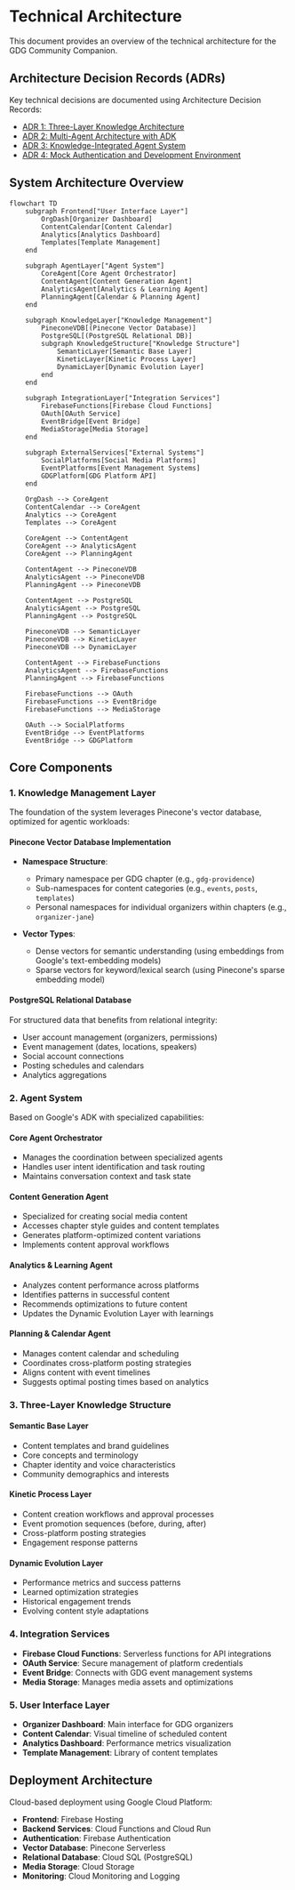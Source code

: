 # Technical Architecture

This document provides an overview of the technical architecture for the GDG Community Companion.

## Architecture Decision Records (ADRs)

Key technical decisions are documented using Architecture Decision Records:

- [ADR 1: Three-Layer Knowledge Architecture](./adr-001-three-layer-knowledge.md)
- [ADR 2: Multi-Agent Architecture with ADK](./adr-002-multi-agent-architecture.md)
- [ADR 3: Knowledge-Integrated Agent System](./adr-003-knowledge-integrated-agents.md)
- [ADR 4: Mock Authentication and Development Environment](./adr-004-development-environment.md)

## System Architecture Overview

```mermaid
flowchart TD
    subgraph Frontend["User Interface Layer"]
        OrgDash[Organizer Dashboard]
        ContentCalendar[Content Calendar]
        Analytics[Analytics Dashboard]
        Templates[Template Management]
    end

    subgraph AgentLayer["Agent System"]
        CoreAgent[Core Agent Orchestrator]
        ContentAgent[Content Generation Agent]
        AnalyticsAgent[Analytics & Learning Agent]
        PlanningAgent[Calendar & Planning Agent]
    end

    subgraph KnowledgeLayer["Knowledge Management"]
        PineconeVDB[(Pinecone Vector Database)]
        PostgreSQL[(PostgreSQL Relational DB)]
        subgraph KnowledgeStructure["Knowledge Structure"]
            SemanticLayer[Semantic Base Layer]
            KineticLayer[Kinetic Process Layer]
            DynamicLayer[Dynamic Evolution Layer]
        end
    end

    subgraph IntegrationLayer["Integration Services"]
        FirebaseFunctions[Firebase Cloud Functions]
        OAuth[OAuth Service]
        EventBridge[Event Bridge]
        MediaStorage[Media Storage]
    end

    subgraph ExternalServices["External Systems"]
        SocialPlatforms[Social Media Platforms]
        EventPlatforms[Event Management Systems]
        GDGPlatform[GDG Platform API]
    end

    OrgDash --> CoreAgent
    ContentCalendar --> CoreAgent
    Analytics --> CoreAgent
    Templates --> CoreAgent

    CoreAgent --> ContentAgent
    CoreAgent --> AnalyticsAgent
    CoreAgent --> PlanningAgent
    
    ContentAgent --> PineconeVDB
    AnalyticsAgent --> PineconeVDB
    PlanningAgent --> PineconeVDB
    
    ContentAgent --> PostgreSQL
    AnalyticsAgent --> PostgreSQL
    PlanningAgent --> PostgreSQL

    PineconeVDB --> SemanticLayer
    PineconeVDB --> KineticLayer
    PineconeVDB --> DynamicLayer
    
    ContentAgent --> FirebaseFunctions
    AnalyticsAgent --> FirebaseFunctions
    PlanningAgent --> FirebaseFunctions
    
    FirebaseFunctions --> OAuth
    FirebaseFunctions --> EventBridge
    FirebaseFunctions --> MediaStorage
    
    OAuth --> SocialPlatforms
    EventBridge --> EventPlatforms
    EventBridge --> GDGPlatform
```

## Core Components

### 1. Knowledge Management Layer

The foundation of the system leverages Pinecone's vector database, optimized for agentic workloads:

#### Pinecone Vector Database Implementation

- **Namespace Structure**:
  - Primary namespace per GDG chapter (e.g., `gdg-providence`)
  - Sub-namespaces for content categories (e.g., `events`, `posts`, `templates`)
  - Personal namespaces for individual organizers within chapters (e.g., `organizer-jane`)

- **Vector Types**:
  - Dense vectors for semantic understanding (using embeddings from Google's text-embedding models)
  - Sparse vectors for keyword/lexical search (using Pinecone's sparse embedding model)

#### PostgreSQL Relational Database

For structured data that benefits from relational integrity:
- User account management (organizers, permissions)
- Event management (dates, locations, speakers)
- Social account connections
- Posting schedules and calendars
- Analytics aggregations

### 2. Agent System

Based on Google's ADK with specialized capabilities:

#### Core Agent Orchestrator

- Manages the coordination between specialized agents
- Handles user intent identification and task routing
- Maintains conversation context and task state

#### Content Generation Agent

- Specialized for creating social media content
- Accesses chapter style guides and content templates
- Generates platform-optimized content variations
- Implements content approval workflows

#### Analytics & Learning Agent

- Analyzes content performance across platforms
- Identifies patterns in successful content
- Recommends optimizations to future content
- Updates the Dynamic Evolution Layer with learnings

#### Planning & Calendar Agent

- Manages content calendar and scheduling
- Coordinates cross-platform posting strategies
- Aligns content with event timelines
- Suggests optimal posting times based on analytics

### 3. Three-Layer Knowledge Structure

#### Semantic Base Layer

- Content templates and brand guidelines
- Core concepts and terminology
- Chapter identity and voice characteristics
- Community demographics and interests

#### Kinetic Process Layer

- Content creation workflows and approval processes
- Event promotion sequences (before, during, after)
- Cross-platform posting strategies
- Engagement response patterns

#### Dynamic Evolution Layer

- Performance metrics and success patterns
- Learned optimization strategies
- Historical engagement trends
- Evolving content style adaptations

### 4. Integration Services

- **Firebase Cloud Functions**: Serverless functions for API integrations
- **OAuth Service**: Secure management of platform credentials
- **Event Bridge**: Connects with GDG event management systems
- **Media Storage**: Manages media assets and optimizations

### 5. User Interface Layer

- **Organizer Dashboard**: Main interface for GDG organizers
- **Content Calendar**: Visual timeline of scheduled content
- **Analytics Dashboard**: Performance metrics visualization
- **Template Management**: Library of content templates

## Deployment Architecture

Cloud-based deployment using Google Cloud Platform:

- **Frontend**: Firebase Hosting
- **Backend Services**: Cloud Functions and Cloud Run
- **Authentication**: Firebase Authentication
- **Vector Database**: Pinecone Serverless
- **Relational Database**: Cloud SQL (PostgreSQL)
- **Media Storage**: Cloud Storage
- **Monitoring**: Cloud Monitoring and Logging
